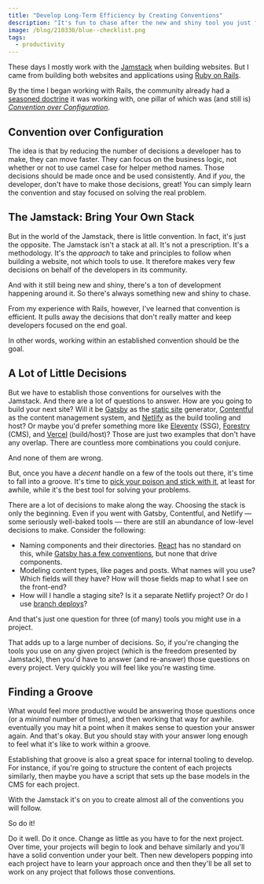 ```yaml
---
title: "Develop Long-Term Efficiency by Creating Conventions"
description: "It's fun to chase after the new and shiny tool you just found. But it's productive to stay establish a preferred way of working."
image: /blog/210330/blue--checklist.png
tags:
  - productivity
---
```


These days I mostly work with the [Jamstack](/blog/wtf-is-jamstack) when building websites. But I came from building both websites and applications using [Ruby on Rails](https://rubyonrails.org/).

By the time I began working with Rails, the community already had a [seasoned doctrine](https://rubyonrails.org/doctrine) it was working with, one pillar of which was (and still is) [_Convention over Configuration_](https://rubyonrails.org/doctrine/#convention-over-configuration).

## Convention over Configuration

The idea is that by reducing the number of decisions a developer has to make, they can move faster. They can focus on the business logic, not whether or not to use camel case for helper method names. Those decisions should be made once and be used consistently. And if _you_, the developer, don't have to make those decisions, great! You can simply learn the convention and stay focused on solving the real problem.

## The Jamstack: Bring Your Own Stack

But in the world of the Jamstack, there is little convention. In fact, it's just the opposite. The Jamstack isn't a stack at all. It's not a prescription. It's a methodology. It's the _approach_ to take and principles to follow when building a website, not which tools to use. It therefore makes very few decisions on behalf of the developers in its community.

And with it still being new and shiny, there's a ton of development happening around it. So there's always something new and shiny to chase.

From my experience with Rails, however, I've learned that convention is efficient. It pulls away the decisions that don't really matter and keep developers focused on the end goal.

In other words, working within an established convention should be the goal.

## A Lot of Little Decisions

But we have to establish those conventions for ourselves with the Jamstack. And there are a lot of questions to answer. How are you going to build your next site? Will it be [Gatsby](https://www.gatsbyjs.org/) as the [static site](/why-build-static-sites) generator, [Contentful](https://www.contentful.com/) as the content management system, and [Netlify](https://www.netlify.com/) as the build tooling and host? Or maybe you'd prefer something more like [Eleventy](https://www.11ty.dev/) (SSG), [Forestry](https://www.forestry.io/) (CMS), and [Vercel](https://vercel.com/) (build/host)? Those are just two examples that don't have any overlap. There are countless more combinations you could conjure.

And none of them are wrong.

But, once you have a _decent_ handle on a few of the tools out there, it's time to fall into a groove. It's time to [pick your poison and stick with it](https://www.helloample.com/blog/settling-down-in-a-jamstack-world), at least for awhile, while it's the best tool for solving your problems.

There are a lot of decisions to make along the way. Choosing the stack is only the beginning. Even if you went with Gatsby, Contentful, and Netlify — some seriously well-baked tools — there are still an abundance of low-level decisions to make. Consider the following:

- Naming components and their directories. [React](https://stackoverflow.com/a/43979817/2241124) has no standard on this, while [Gatsby has a few conventions](https://www.gatsbyjs.org/docs/gatsby-project-structure/), but none that drive components.
- Modeling content types, like pages and posts. What names will you use? Which fields will they have? How will those fields map to what I see on the front-end?
- How will I handle a staging site? Is it a separate Netlify project? Or do I use [branch deploys](https://docs.netlify.com/site-deploys/overview/#branches-and-deploys)?

And that's just one question for three (of many) tools you might use in a project.

That adds up to a large number of decisions. So, if you're changing the tools you use on any given project (which is the freedom presented by Jamstack), then you'd have to answer (and re-answer) those questions on every project. Very quickly you will feel like you're wasting time.

## Finding a Groove

What would feel more productive would be answering those questions once (or a _minimal_ number of times), and then working that way for awhile. eventually you may hit a point when it makes sense to question your answer again. And that's okay. But you should stay with your answer long enough to feel what it's like to work within a groove.

Establishing that groove is also a great space for internal tooling to develop. For instance, if you're going to structure the content of each projects similarly, then maybe you have a script that sets up the base models in the CMS for each project.

With the Jamstack it's on you to create almost all of the conventions you will follow.

So do it!

Do it well. Do it once. Change as little as you have to for the next project. Over time, your projects will begin to look and behave similarly and you'll have a solid convention under your belt. Then new developers popping into each project have to learn your approach once and then they'll be all set to work on any project that follows those conventions.
